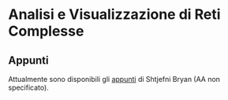 # Analisi e Visualizzazione di Reti Complesse

## Appunti

Attualmente sono disponibili gli [appunti](Appunti/Appunti_Bryan.pdf) di Shtjefni Bryan (AA non specificato).
